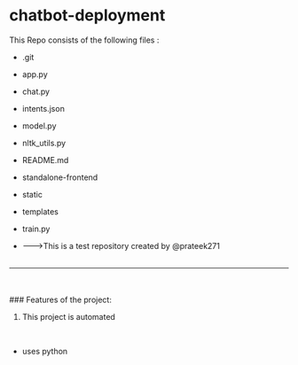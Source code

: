# chatbot-deployment
This Repo consists of the following files :
- .git
- app.py
- chat.py
- intents.json
- model.py
- nltk_utils.py
- README.md
- standalone-frontend
- static
- templates
- train.py




- --->This is a test repository created by @prateek271
<br><br>
---
<br><br>###	Features of the project:
<br>
1. This project is automated
<br>


- uses python
